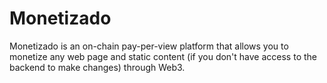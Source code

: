 # Monetizado

Monetizado is an on-chain pay-per-view platform that allows you to monetize any web page and static content (if you don't have access to the backend to make changes) through Web3.
